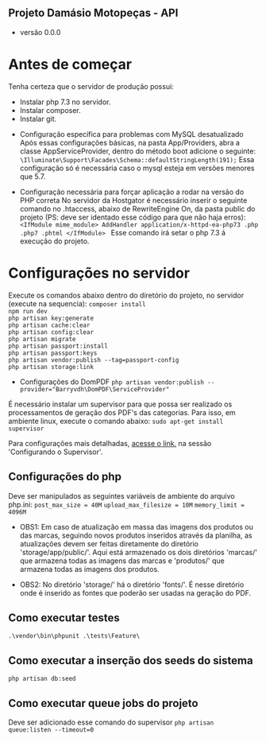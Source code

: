## Projeto Damásio Motopeças - API
* versão 0.0.0

# Antes de começar
Tenha certeza que o servidor de produção possui:
- Instalar php 7.3 no servidor.
- Instalar composer.
- Instalar git.

* Configuração específica para problemas com MySQL desatualizado
Após essas configurações básicas, na pasta App/Providers, abra a classe AppServiceProvider, dentro do método boot adicione o seguinte:
``` \Illuminate\Support\Facades\Schema::defaultStringLength(191); ```
Essa configuração só é necessária caso o mysql esteja em versões menores que 5.7.

* Configuração necessária para forçar aplicação a rodar na versão do PHP correta
No servidor da Hostgator é necessário inserir o seguinte comando no .htaccess, abaixo de RewriteEngine On, da pasta public do projeto (PS: deve ser identado esse código para que não haja erros):
``` <IfModule mime_module> AddHandler application/x-httpd-ea-php73 .php .php7 .phtml </IfModule>  ```
Esse comando irá setar o php 7.3 á execução do projeto.

# Configurações no servidor
Execute os comandos abaixo dentro do diretório do projeto, no servidor  (execute na sequencia):
``` composer install ``` <br>
``` npm run dev ``` <br>
``` php artisan key:generate ``` <br>
``` php artisan cache:clear ``` <br>
``` php artisan config:clear ``` <br>
``` php artisan migrate ``` <br>
``` php artisan passport:install ``` <br>
``` php artisan passport:keys ``` <br>
``` php artisan vendor:publish --tag=passport-config ``` <br>
``` php artisan storage:link ``` <br>

* Configurações do DomPDF
``` php artisan vendor:publish --provider="Barryvdh\DomPDF\ServiceProvider" ``` <br>

É necessário instalar um supervisor para que possa ser realizado os processamentos de geração
dos PDF's das categorias. Para isso, em ambiente linux, execute o comando abaixo:
``` sudo apt-get install supervisor ```

Para configurações mais detalhadas, [acesse o link.](https://laravel.com/docs/8.x/queues#supervisor-configuration) na sessão 'Configurando o Supervisor'.

## Configurações do php
Deve ser manipulados as seguintes variáveis de ambiente do arquivo php.ini:
``` post_max_size = 40M ```
``` upload_max_filesize = 10M ```
``` memory_limit = 4096M ```

* OBS1: Em caso de atualização em massa das imagens dos produtos ou das marcas, seguindo novos produtos inseridos através da planilha, as atualizações devem ser feitas diretamente do diretório 'storage/app/public/'. Aqui está armazenado os dois diretórios 'marcas/' que armazena todas as imagens das marcas e 'produtos/' que armazena todas as imagens dos produtos.

* OBS2: No diretório 'storage/' há o diretório 'fonts/'. É nesse diretório onde é inserido as fontes que poderão ser usadas na geração do PDF.

## Como executar testes
``` .\vendor\bin\phpunit .\tests\Feature\ ```

## Como executar a inserção dos seeds do sistema
``` php artisan db:seed ```

## Como executar queue jobs do projeto
Deve ser adicionado esse comando do supervisor
``` php artisan queue:listen --timeout=0 ```